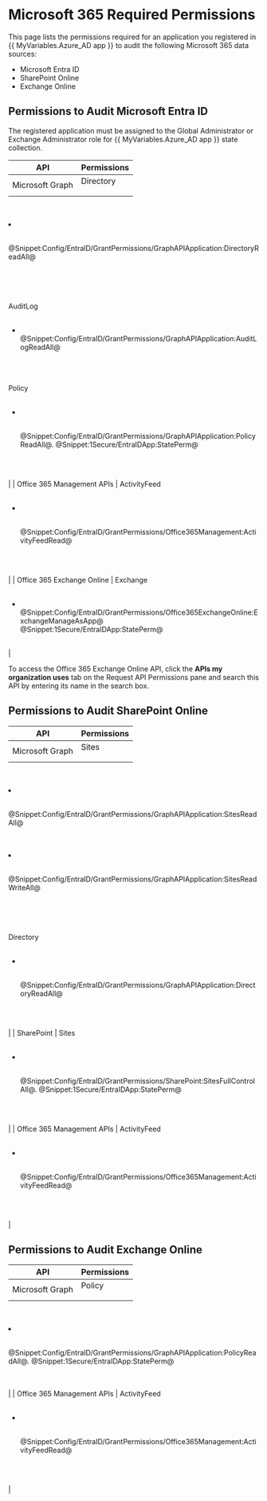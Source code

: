 #  Microsoft 365 Required Permissions

This page lists the permissions required for an application you registered in {{ MyVariables.Azure_AD app }} to audit the following Microsoft 365 data sources: 

- Microsoft Entra ID
- SharePoint Online
- Exchange Online

## Permissions to Audit Microsoft Entra ID

The registered application must be assigned to the Global Administrator or Exchange Administrator role for {{ MyVariables.Azure_AD app }} state collection.

| API | Permissions |
| --- | --- |
| Microsoft Graph | Directory<br><ul>
<br>                            <li>
<br>                                <p>
<br> @Snippet:Config/EntraID/GrantPermissions/GraphAPIApplication:DirectoryReadAll@
<br>                                </p>
<br>                            </li>
<br>                        </ul>
<br>                        <br>AuditLog<br><ul>
<br>                            <li>
<br> @Snippet:Config/EntraID/GrantPermissions/GraphAPIApplication:AuditLogReadAll@
<br>                            </li>
<br>                        </ul>
<br>                        <br>Policy<br><ul>
<br>                            <li>
<br>                                <p>
<br> @Snippet:Config/EntraID/GrantPermissions/GraphAPIApplication:PolicyReadAll@. @Snippet:1Secure/EntraIDApp:StatePerm@</p>
<br>                            </li>
<br>                        </ul> |
| Office 365 Management APIs | ActivityFeed<br><ul>
<br>                            <li>
<br>                                <p>
<br> @Snippet:Config/EntraID/GrantPermissions/Office365Management:ActivityFeedRead@
<br>                                </p>
<br>                            </li>
<br>                        </ul> |
| Office 365 Exchange Online | Exchange<br><ul>
<br>                            <li>
<br> @Snippet:Config/EntraID/GrantPermissions/Office365ExchangeOnline:ExchangeManageAsApp@
<br> @Snippet:1Secure/EntraIDApp:StatePerm@
<br>                            </li>
<br>                        </ul> |

To access the Office 365 Exchange Online API, click the **APIs my organization uses** tab on the Request API Permissions pane and search this API by entering its name in the search box.

## Permissions to Audit SharePoint Online

| API | Permissions |
| --- | --- |
| Microsoft Graph | Sites<br><ul>
<br>                            <li>
<br>                                <p>
<br> @Snippet:Config/EntraID/GrantPermissions/GraphAPIApplication:SitesReadAll@
<br>                                </p>
<br>                            </li>
<br>                            <li>
<br>                                <p>
<br> @Snippet:Config/EntraID/GrantPermissions/GraphAPIApplication:SitesReadWriteAll@
<br>                                </p>
<br>                            </li>
<br>                        </ul>
<br>                        <br>Directory<br><ul>
<br>                            <li>
<br>                                <p>
<br> @Snippet:Config/EntraID/GrantPermissions/GraphAPIApplication:DirectoryReadAll@
<br>                                </p>
<br>                            </li>
<br>                        </ul> |
| SharePoint | Sites<br><ul>
<br>                            <li>
<br>                                <p>
<br> @Snippet:Config/EntraID/GrantPermissions/SharePoint:SitesFullControlAll@. @Snippet:1Secure/EntraIDApp:StatePerm@</p>
<br>                            </li>
<br>                        </ul> |
| Office 365 Management APIs | ActivityFeed<br><ul>
<br>                            <li>
<br>                                <p>
<br> @Snippet:Config/EntraID/GrantPermissions/Office365Management:ActivityFeedRead@
<br>                                </p>
<br>                            </li>
<br>                        </ul> |

## Permissions to Audit Exchange Online

| API | Permissions |
| --- | --- |
| Microsoft Graph | Policy<br><ul>
<br>                            <li>
<br>                                <p>
<br> @Snippet:Config/EntraID/GrantPermissions/GraphAPIApplication:PolicyReadAll@. @Snippet:1Secure/EntraIDApp:StatePerm@</p>
<br>                            </li>
<br>                        </ul> |
| Office 365 Management APIs | ActivityFeed<br><ul>
<br>                            <li>
<br>                                <p>
<br> @Snippet:Config/EntraID/GrantPermissions/Office365Management:ActivityFeedRead@
<br>                                </p>
<br>                            </li>
<br>                        </ul> |